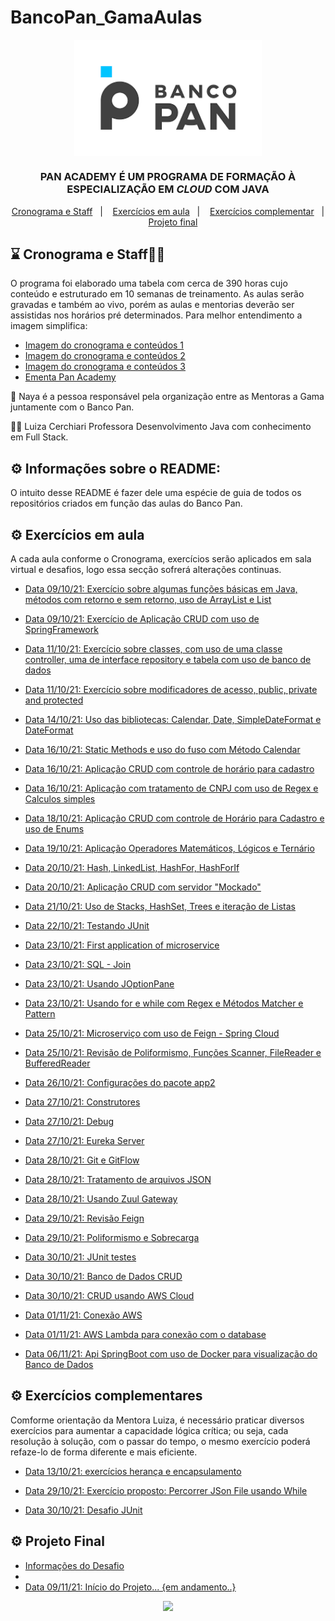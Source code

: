 # BancoPan_GamaAulas
<p align="center">
  <a href="https://bancopan.corporate.gama.academy/" target="_blank">
    <img align="center" width="300" src="https://github.com/Paulo-Ultra/Banco_Pan_Training/blob/main/Imagem%20Banco%20Pan.png" style="max-width:100%;">
     </a>
</p>

<h3 align="center">
PAN ACADEMY É UM PROGRAMA DE FORMAÇÃO À ESPECIALIZAÇÃO EM <i>CLOUD</i> COM JAVA
</h3>


<p align="center">
  <a href="#-cronograma">Cronograma e  Staff</a>&nbsp;&nbsp;&nbsp;|&nbsp;&nbsp;&nbsp;
  <a href="#-exercicos">Exercícios em aula</a>&nbsp;&nbsp;&nbsp;|&nbsp;&nbsp;&nbsp;
  <a href="#-exercicos-complementar">Exercícios complementar</a>&nbsp;&nbsp;&nbsp;|&nbsp;&nbsp;&nbsp;
  <a href="#-projetos">Projeto final</a>
</p>

## :hourglass: Cronograma e  Staff:woman_teacher:


O programa foi elaborado uma tabela com cerca de 390 horas cujo conteúdo e estruturado em 10 semanas de treinamento. As aulas serão gravadas e também ao vivo, porém as aulas e
mentorias deverão ser assistidas nos horários pré determinados. Para melhor entendimento a imagem simplifica:

- [Imagem do cronograma e conteúdos 1](https://github.com/Paulo-Ultra/Banco_Pan_Training/blob/main/Cronograma/Cronograma%20Parte%201.jpg)
- [Imagem do cronograma e conteúdos 2](https://github.com/Paulo-Ultra/Banco_Pan_Training/blob/main/Cronograma/Cronograma%20Parte%202.jpg)
- [Imagem do cronograma e conteúdos 3](https://github.com/Paulo-Ultra/Banco_Pan_Training/blob/main/Cronograma/Cronograma%20Parte%203.jpg)
- [Ementa Pan Academy](https://github.com/Paulo-Ultra/Banco_Pan_Training/blob/main/Ementa/%5BEmenta%5D%20Pan%20Academy%20-%20Java%20e%20AWS%20(Recupera%C3%A7%C3%A3o%20Autom%C3%A1tica).pdf)

👩 Naya é a pessoa responsável pela organização entre as Mentoras a Gama juntamente com o Banco Pan.

👩‍🏫 Luiza Cerchiari Professora Desenvolvimento Java com conhecimento em Full Stack.

## ⚙️ Informações sobre o README:

O intuito desse README é fazer dele uma espécie de guia de todos os repositórios criados em função das aulas do Banco Pan.

## ⚙️ Exercícios em aula

A cada aula conforme o Cronograma, exercícios serão aplicados em sala virtual e desafios, logo essa secção sofrerá alterações continuas.

- [Data 09/10/21: Exercício sobre algumas funções básicas em Java, métodos com retorno e sem retorno, uso de ArrayList e List](https://github.com/Paulo-Ultra/Banco_Pan_Training/tree/main/Methods)

- [Data 09/10/21: Exercício de Aplicação CRUD com uso de SpringFramework](https://github.com/Paulo-Ultra/Banco_Pan_Training/tree/main/AppCrud)

- [Data 11/10/21: Exercício sobre classes, com uso de uma classe controller, uma de interface repository e tabela com uso de banco de dados](https://github.com/Paulo-Ultra/Banco_Pan_Training/tree/main/AppClasses)

- [Data 11/10/21: Exercício sobre modificadores de acesso, public, private and protected](https://github.com/Paulo-Ultra/Banco_Pan_Training/tree/main/ModificadoAcessoPrivate)

- [Data 14/10/21: Uso das bibliotecas: Calendar, Date, SimpleDateFormat e DateFormat ](https://github.com/Paulo-Ultra/Banco_Pan_Training/tree/main/Datas)

- [Data 16/10/21: Static Methods e uso do fuso com Método Calendar](https://github.com/Paulo-Ultra/Banco_Pan_Training/tree/main/MethodsStatics)

- [Data 16/10/21: Aplicação CRUD com controle de horário para cadastro](https://github.com/Paulo-Ultra/Banco_Pan_Training/tree/main/App-spring-datas)

- [Data 16/10/21: Aplicação com tratamento de CNPJ com uso de Regex e Calculos simples](https://github.com/Paulo-Ultra/Banco_Pan_Training/tree/main/Tratamento-CNPJ-REGEXeCalculos-main)

- [Data 18/10/21: Aplicação CRUD com controle de Horário para Cadastro e uso de Enums](https://github.com/Paulo-Ultra/Banco_Pan_Training/tree/main/crud)

- [Data 19/10/21: Aplicação Operadores Matemáticos, Lógicos e Ternário](https://github.com/Paulo-Ultra/Banco_Pan_Training/blob/main/Operadores/src/Operadores.java)

- [Data 20/10/21: Hash, LinkedList, HashFor, HashForIf](https://github.com/Paulo-Ultra/Banco_Pan_Training/tree/main/Array1)

- [Data 20/10/21: Aplicação CRUD com servidor "Mockado"](https://github.com/Paulo-Ultra/Banco_Pan_Training/tree/main/crud-service)

- [Data 21/10/21: Uso de Stacks, HashSet, Trees e iteração de Listas](https://github.com/Paulo-Ultra/Banco_Pan_Training/tree/main/Pilhas)

- [Data 22/10/21: Testando JUnit](https://github.com/Paulo-Ultra/Banco_Pan_Training/tree/main/JUnitProject)

- [Data 23/10/21: First application of microservice](https://github.com/Paulo-Ultra/Banco_Pan_Training/tree/main/Primeira%20aplica%C3%A7%C3%A3o%20Microservi%C3%A7os)

- [Data 23/10/21: SQL - Join](https://github.com/Paulo-Ultra/Banco_Pan_Training/tree/main/join)

- [Data 23/10/21: Usando JOptionPane](https://github.com/Paulo-Ultra/Banco_Pan_Training/tree/main/InPutOutPut)

- [Data 23/10/21: Usando for e while com Regex e Métodos Matcher e Pattern](https://github.com/Paulo-Ultra/Banco_Pan_Training/tree/main/For)

- [Data 25/10/21: Microserviço com uso de Feign - Spring Cloud](https://github.com/Paulo-Ultra/Banco_Pan_Training/tree/main/Spring%20Cloud%20-%20Feign)

- [Data 25/10/21: Revisão de Poliformismo, Funções Scanner, FileReader e BufferedReader](https://github.com/Paulo-Ultra/Banco_Pan_Training/tree/main/InputsOutPuts)

- [Data 26/10/21: Configurações do pacote app2](https://github.com/Paulo-Ultra/Banco_Pan_Training/tree/main/Spring%20Cloud%20-%20Feign)

- [Data 27/10/21: Construtores](https://github.com/Paulo-Ultra/Banco_Pan_Training/tree/main/z-construtores)

- [Data 27/10/21: Debug](https://github.com/Paulo-Ultra/Banco_Pan_Training/tree/main/z-debug)

- [Data 27/10/21: Eureka Server](https://github.com/Paulo-Ultra/Banco_Pan_Training/tree/main/BancoPan-MicroServices)

- [Data 28/10/21: Git e GitFlow](https://github.com/Paulo-Ultra/Banco_Pan_Training/tree/main/Git%20e%20GitFlow)

- [Data 28/10/21: Tratamento de arquivos JSON](https://github.com/Paulo-Ultra/Banco_Pan_Training/tree/main/json)

- [Data 28/10/21: Usando Zuul Gateway](https://github.com/Paulo-Ultra/Banco_Pan_Training/tree/main/BancoPan-MicroServices)

- [Data 29/10/21: Revisão Feign](https://github.com/Paulo-Ultra/Banco_Pan_Training/tree/main/Para-para-revisao-feig-main)

- [Data 29/10/21: Poliformismo e Sobrecarga](https://github.com/Paulo-Ultra/Banco_Pan_Training/tree/main/over)

- [Data 30/10/21: JUnit testes](https://github.com/Paulo-Ultra/Banco_Pan_Training/tree/main/jUnit)

- [Data 30/10/21: Banco de Dados CRUD](https://github.com/Paulo-Ultra/Banco_Pan_Training/tree/main/bancodedados)

- [Data 30/10/21: CRUD usando AWS Cloud](https://github.com/Paulo-Ultra/Banco_Pan_Training/tree/main/CrudAWS)

- [Data 01/11/21: Conexão AWS](https://github.com/Paulo-Ultra/Banco_Pan_Training/tree/main/Conexao)

- [Data 01/11/21: AWS Lambda para conexão com o database](https://github.com/Paulo-Ultra/Banco_Pan_Training/tree/main/2AppLambda2)

- [Data 06/11/21: Api SpringBoot com uso de Docker para visualização do Banco de Dados](https://github.com/Paulo-Ultra/Banco_Pan_Training/tree/main/api-spring-docker)



























## ⚙️ Exercícios complementares

Comforme orientação da Mentora Luiza, é necessário praticar diversos exercícios para aumentar a capacidade lógica crítica; ou seja, cada resolução à solução, com o passar do tempo, o mesmo exercício poderá refaze-lo de forma diferente e mais eficiente.

- [Data 13/10/21: exercícios herança e encapsulamento](https://github.com/Paulo-Ultra/Banco_Pan_Training/tree/main/Banco%20Pan)

- [Data 29/10/21: Exercício proposto: Percorrer JSon File usando While](https://github.com/Paulo-Ultra/Banco_Pan_Training/commit/d8e28c66d1de658e32a6a4ef001cd432f55adceb)
 
- [Data 30/10/21: Desafio JUnit](https://github.com/Paulo-Ultra/Banco_Pan_Training/tree/main/Desafio)

## ⚙️ Projeto Final

- [Informações do Desafio](https://github.com/Paulo-Ultra/Banco_Pan_Training/blob/main/Desafio%20final%20-%20BlueBank.docx.pdf)
- 
- [Data 09/11/21: Início do Projeto... {em andamento..}](https://github.com/ramondomiingos/pan-academy-blue-bank)

<p align="center"> 
   <img alingn="center" src="https://profile-counter.glitch.me/Paulo-Ultra/count.svg" />
 </p>

</p>
